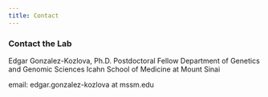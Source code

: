 ```yaml
---
title: Contact
---
```



### Contact the Lab

Edgar Gonzalez-Kozlova, Ph.D.
Postdoctoral Fellow
Department of Genetics and Genomic Sciences
Icahn School of Medicine at Mount Sinai

email: edgar.gonzalez-kozlova at mssm.edu
